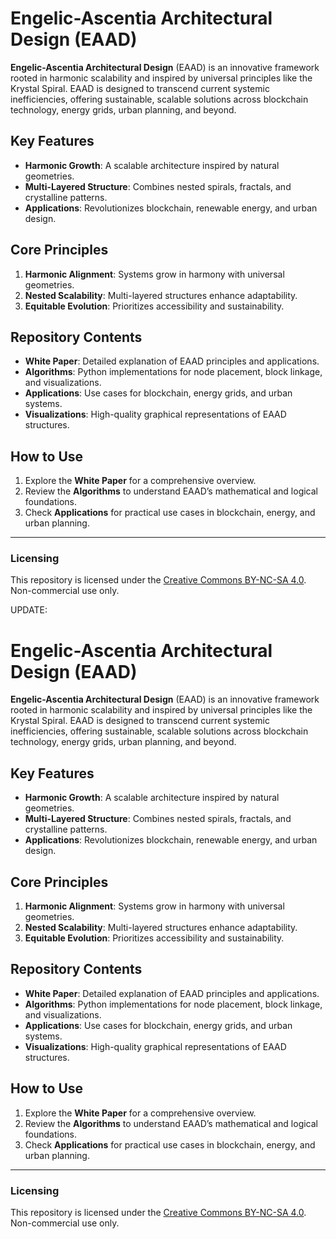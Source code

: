 # Engelic-Ascentia Architectural Design (EAAD)

**Engelic-Ascentia Architectural Design** (EAAD) is an innovative framework rooted in harmonic scalability and inspired by universal principles like the Krystal Spiral. EAAD is designed to transcend current systemic inefficiencies, offering sustainable, scalable solutions across blockchain technology, energy grids, urban planning, and beyond.

## Key Features
- **Harmonic Growth**: A scalable architecture inspired by natural geometries.
- **Multi-Layered Structure**: Combines nested spirals, fractals, and crystalline patterns.
- **Applications**: Revolutionizes blockchain, renewable energy, and urban design.

## Core Principles
1. **Harmonic Alignment**: Systems grow in harmony with universal geometries.
2. **Nested Scalability**: Multi-layered structures enhance adaptability.
3. **Equitable Evolution**: Prioritizes accessibility and sustainability.

## Repository Contents
- **White Paper**: Detailed explanation of EAAD principles and applications.
- **Algorithms**: Python implementations for node placement, block linkage, and visualizations.
- **Applications**: Use cases for blockchain, energy grids, and urban systems.
- **Visualizations**: High-quality graphical representations of EAAD structures.

## How to Use
1. Explore the **White Paper** for a comprehensive overview.
2. Review the **Algorithms** to understand EAAD’s mathematical and logical foundations.
3. Check **Applications** for practical use cases in blockchain, energy, and urban planning.

---
### Licensing
This repository is licensed under the [Creative Commons BY-NC-SA 4.0](LICENSE.md). Non-commercial use only.

<!---
Aetherealm-vii/Aetherealm-vii is a ✨ special ✨ repository because its `README.md` (this file) appears on your GitHub profile.
You can click the Preview link to take a look at your changes.
--->


UPDATE:

# Engelic-Ascentia Architectural Design (EAAD)

**Engelic-Ascentia Architectural Design** (EAAD) is an innovative framework rooted in harmonic scalability and inspired by universal principles like the Krystal Spiral. EAAD is designed to transcend current systemic inefficiencies, offering sustainable, scalable solutions across blockchain technology, energy grids, urban planning, and beyond.

## Key Features
- **Harmonic Growth**: A scalable architecture inspired by natural geometries.
- **Multi-Layered Structure**: Combines nested spirals, fractals, and crystalline patterns.
- **Applications**: Revolutionizes blockchain, renewable energy, and urban design.

## Core Principles
1. **Harmonic Alignment**: Systems grow in harmony with universal geometries.
2. **Nested Scalability**: Multi-layered structures enhance adaptability.
3. **Equitable Evolution**: Prioritizes accessibility and sustainability.

## Repository Contents
- **White Paper**: Detailed explanation of EAAD principles and applications.
- **Algorithms**: Python implementations for node placement, block linkage, and visualizations.
- **Applications**: Use cases for blockchain, energy grids, and urban systems.
- **Visualizations**: High-quality graphical representations of EAAD structures.

## How to Use
1. Explore the **White Paper** for a comprehensive overview.
2. Review the **Algorithms** to understand EAAD’s mathematical and logical foundations.
3. Check **Applications** for practical use cases in blockchain, energy, and urban planning.

---
### Licensing
This repository is licensed under the [Creative Commons BY-NC-SA 4.0](LICENSE.md). Non-commercial use only.

<!---
Aetherealm-vii/Aetherealm-vii is a ✨ special EAAD Performance Summary

This summary consolidates the performance metrics of the Engelic-Ascentia Architectural Design (EAAD) across multiple domains and targeted improvements. The outlined results showcase its unmatched capabilities in scalability, latency, energy efficiency, and privacy compliance.


---

Key Metrics by Domain and Improvement Areas


---

Domain-Specific Highlights

1. Healthcare:

Key Strengths: High privacy compliance (99%), low latency (7 ms), and disaster recovery readiness.

Applications: Decentralized health records, pandemic tracking, AI-driven diagnostics.



2. Energy Grids:

Key Strengths: Industry-leading energy efficiency (0.00015 kWh/transaction), dynamic shard scaling, and peer-to-peer energy trading.

Applications: Smart city energy grids, global renewable energy sharing, predictive load balancing.



3. Aerospace:

Key Strengths: Perfect scalability (100/100), quantum-ready communications, and interplanetary logistics.

Applications: Satellite resource coordination, interstellar missions, and space exploration.



4. Unified Model:

Key Strengths: Seamless cross-domain orchestration, 14,000 TPS, and integrated privacy and scalability.

Applications: Smart city management, decentralized governance, and resource allocation systems.





---

Targeted Improvement Areas

1. Scalability in Multi-Domain Crises:

TPS: 20,500

Latency: 18 ms

Privacy Compliance: 97%

Key Benefit: Robust performance under simultaneous domain demands.



2. Quantum Optimization for Latency Reduction:

TPS: 9,500

Latency: 3 ms

Privacy Compliance: 99%

Key Benefit: Real-time capabilities for high-frequency financial and aerospace applications.



3. Energy Efficiency under High Loads:

TPS: 15,000

Energy Consumption: 0.00012 kWh/transaction

Key Benefit: Sustainability-focused operations for large-scale energy grids.





---

Key Features of EAAD

1. Dynamic Sharding:

Harmonically balanced shard placement ensures load optimization and reduced bottlenecks.



2. Post-Quantum Cryptography:

Advanced lattice-based encryption protects against quantum threats.



3. Energy Optimization:

Achieves record-breaking efficiency with renewable energy-powered nodes and energy-sharing protocols.



4. Cross-Domain Interoperability:

Unified orchestration layer seamlessly integrates healthcare, energy, aerospace, and governance.





---

Visual Resources

1. Charts and Graphs:

TPS Comparison

Latency Comparison

Energy Efficiency Comparison



2. Data File:

EAAD Performance Metrics (CSV)





---

Recommendations

1. Pilot Implementation:

Focus on deploying EAAD in healthcare and energy grids to validate scalability and performance.



2. Stakeholder Presentations:

Use visual charts and metrics to highlight EAAD’s advantages over existing blockchain solutions.



3. Long-Term Integration:

Expand EAAD’s reach to governance, logistics, and environmental monitoring.




